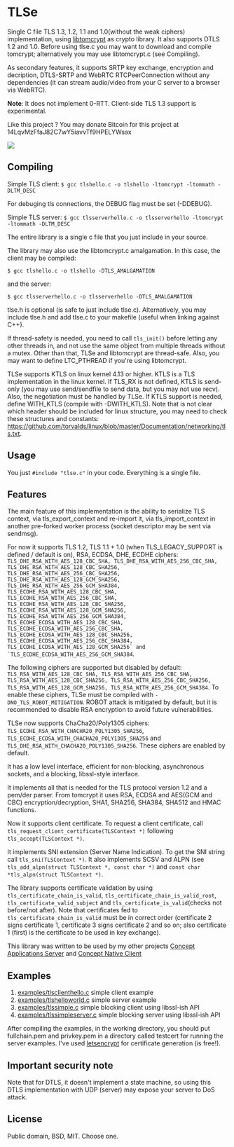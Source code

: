 # TLSe

Single C file TLS 1.3, 1.2, 1.1 and 1.0(without the weak ciphers) implementation, using [libtomcrypt](https://github.com/libtom/libtomcrypt "libtomcrypt") as crypto library. It also supports DTLS 1.2 and 1.0. Before using tlse.c you may want to download and compile tomcrypt; alternatively you may use libtomcrypt.c (see Compiling).

As secondary features, it supports SRTP key exchange, encryption and decription, DTLS-SRTP and WebRTC RTCPeerConnection without any dependencies (it can stream audio/video from your C server to a browser via WebRTC).

**Note**: It does not implement 0-RTT. Client-side TLS 1.3 support is experimental.

Like this project ? You may donate Bitcoin for this project at 14LqvMzFfaJ82C7wY5iavvTf9HPELYWsax

![](https://raw.githubusercontent.com/eduardsui/edwork/master/bwallet.png)

Compiling
----------

Simple TLS client:
`$ gcc tlshello.c -o tlshello -ltomcrypt -ltommath -DLTM_DESC`  

For debuging tls connections, the DEBUG flag must be set (-DDEBUG).

Simple TLS server:
`$ gcc tlsserverhello.c -o tlsserverhello -ltomcrypt -ltommath -DLTM_DESC`  

The entire library is a single c file that you just include in your source.

The library may also use the libtomcrypt.c amalgamation. In this case, the client may be compiled:

`$ gcc tlshello.c -o tlshello -DTLS_AMALGAMATION`

and the server:

`$ gcc tlsserverhello.c -o tlsserverhello -DTLS_AMALGAMATION`

tlse.h is optional (is safe to just include tlse.c). Alternatively, you may include tlse.h and add tlse.c to your makefile (useful when linking against C++).

If thread-safety is needed, you need to call `tls_init()` before letting any other threads in, and not use the same object from multiple threads without a mutex. Other than that, TLSe and libtomcrypt are thread-safe. Also, you may want to define LTC_PTHREAD if you're using libtomcrypt.

TLSe supports KTLS on linux kernel 4.13 or higher. KTLS is a TLS implementation in the linux kernel. If TLS_RX is not defined, KTLS is send-only (you may use send/sendfile to send data, but you may not use recv). Also, the negotiation must be handled by TLSe. If KTLS support is needed, define WITH_KTLS (compile with -DWITH_KTLS). Note that is not clear which header should be included for linux structure, you may need to check these structures and constants: https://github.com/torvalds/linux/blob/master/Documentation/networking/tls.txt.

Usage
----------

You just 
`#include "tlse.c"`
in your code. Everything is a single file.

Features
----------

The main feature of this implementation is the ability to serialize TLS context, via tls_export_context and re-import it, via tls_import_context in another pre-forked worker process (socket descriptor may be sent via sendmsg).

For now it supports TLS 1.2, TLS 1.1 + 1.0 (when TLS_LEGACY_SUPPORT is defined / default is on), RSA, ECDSA, DHE, ECDHE  ciphers:
``TLS_DHE_RSA_WITH_AES_128_CBC_SHA, TLS_DHE_RSA_WITH_AES_256_CBC_SHA, TLS_DHE_RSA_WITH_AES_128_CBC_SHA256, TLS_DHE_RSA_WITH_AES_256_CBC_SHA256, TLS_DHE_RSA_WITH_AES_128_GCM_SHA256, TLS_DHE_RSA_WITH_AES_256_GCM_SHA384, TLS_ECDHE_RSA_WITH_AES_128_CBC_SHA, TLS_ECDHE_RSA_WITH_AES_256_CBC_SHA, TLS_ECDHE_RSA_WITH_AES_128_CBC_SHA256, TLS_ECDHE_RSA_WITH_AES_128_GCM_SHA256, TLS_ECDHE_RSA_WITH_AES_256_GCM_SHA384, TLS_ECDHE_ECDSA_WITH_AES_128_CBC_SHA, TLS_ECDHE_ECDSA_WITH_AES_256_CBC_SHA, TLS_ECDHE_ECDSA_WITH_AES_128_CBC_SHA256, TLS_ECDHE_ECDSA_WITH_AES_256_CBC_SHA384, TLS_ECDHE_ECDSA_WITH_AES_128_GCM_SHA256` and `TLS_ECDHE_ECDSA_WITH_AES_256_GCM_SHA384``.

The following ciphers are supported but disabled by default:
``TLS_RSA_WITH_AES_128_CBC_SHA, TLS_RSA_WITH_AES_256_CBC_SHA, TLS_RSA_WITH_AES_128_CBC_SHA256, TLS_RSA_WITH_AES_256_CBC_SHA256, TLS_RSA_WITH_AES_128_GCM_SHA256, TLS_RSA_WITH_AES_256_GCM_SHA384``. To enable these ciphers, TLSe must be compiled with ``-DNO_TLS_ROBOT_MITIGATION``. ROBOT attack is mitigated by default, but it is recommended to disable RSA encryption to avoid future vulnerabilities.

TLSe now supports ChaCha20/Poly1305 ciphers: `TLS_ECDHE_RSA_WITH_CHACHA20_POLY1305_SHA256`,  `TLS_ECDHE_ECDSA_WITH_CHACHA20_POLY1305_SHA256` and `TLS_DHE_RSA_WITH_CHACHA20_POLY1305_SHA256`. These ciphers are enabled by default.

It has a low level interface, efficient for non-blocking, asynchronous sockets, and a blocking, libssl-style interface.

It implements all that is needed for the TLS protocol version 1.2 and a pem/der parser. From tomcrypt it uses RSA, ECDSA and AES(GCM and CBC) encryption/decryption, SHA1, SHA256, SHA384, SHA512 and HMAC functions.

Now it supports client certificate. To request a client certificate, call ``tls_request_client_certificate(TLSContext *)`` following ``tls_accept(TLSContext *)``.

It implements SNI extension (Server Name Indication). To get the SNI string call ``tls_sni(TLSContext *)``.
It also implements SCSV and ALPN (see ``tls_add_alpn(struct TLSContext *, const char *)`` and ``const char *tls_alpn(struct TLSContext *)``.

The library supports certificate validation by using ``tls_certificate_chain_is_valid``, ``tls_certificate_chain_is_valid_root``, ``tls_certificate_valid_subject`` and ``tls_certificate_is_valid``(checks not before/not after). Note that certificates fed to ``tls_certificate_chain_is_valid`` must be in correct order (certificate 2 signs certificate 1, certificate 3 signs certificate 2 and so on; also certificate 1 (first) is the certificate to be used in key exchange).

This library was written to be used by my other projects [Concept Applications Server](https://github.com/Devronium/ConceptApplicationServer "Concept Application Server") and [Concept Native Client](https://github.com/Devronium/ConceptClientQT "Concept Client QT")

Examples
----------
1. [examples/tlsclienthello.c](https://github.com/eduardsui/tlslayer/blob/master/examples/tlsclienthello.c) simple client example
2. [examples/tlshelloworld.c](https://github.com/eduardsui/tlslayer/blob/master/examples/tlshelloworld.c) simple server example
3. [examples/tlssimple.c](https://github.com/eduardsui/tlslayer/blob/master/examples/tlssimple.c) simple blocking client using libssl-ish API
4. [examples/tlssimpleserver.c](https://github.com/eduardsui/tlslayer/blob/master/examples/tlssimpleserver.c) simple blocking server using libssl-ish API

After compiling the examples, in the working directory, you should put fullchain.pem and privkey.pem in a directory called testcert for running the server examples. I've used [letsencrypt](https://github.com/letsencrypt/letsencrypt) for certificate generation (is free!).

Important security note
----------

Note that for DTLS, it doesn't implement a state machine, so using this DTLS implementation with UDP (server) may expose your server to DoS attack.

License
----------
Public domain, BSD, MIT. Choose one.

